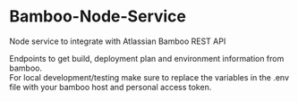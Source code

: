 # Bamboo-Node-Service
Node service to integrate with Atlassian Bamboo REST API 

Endpoints to get build, deployment plan and environment information from bamboo.  
For local development/testing make sure to replace the variables in the .env file with your bamboo host and personal access token.
